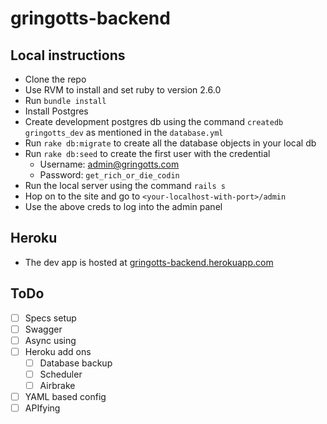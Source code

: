 # gringotts-backend

## Local instructions
- Clone the repo
- Use RVM to install and set ruby to version 2.6.0
- Run `bundle install`
- Install Postgres
- Create development postgres db using the command `createdb gringotts_dev` as mentioned in the `database.yml`
- Run `rake db:migrate` to create all the database objects in your local db
- Run `rake db:seed` to create the first user with the credential
    - Username: admin@gringotts.com
    - Password: `get_rich_or_die_codin`
- Run the local server using the command `rails s`
- Hop on to the site and go to `<your-localhost-with-port>/admin`
- Use the above creds to log into the admin panel

## Heroku
- The dev app is hosted at [gringotts-backend.herokuapp.com](https://gringotts-backend.herokuapp.com)


## ToDo
- [ ] Specs setup
- [ ] Swagger
- [ ] Async using 
- [ ] Heroku add ons
    - [ ] Database backup
    - [ ] Scheduler
    - [ ] Airbrake
- [ ] YAML based config
- [ ] APIfying    